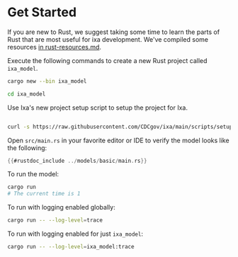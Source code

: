# Get Started

If you are new to Rust, we suggest taking some time to learn the parts of Rust
that are most useful for ixa development. We've compiled some resources
[in rust-resources.md](appendix_rust/rust-resources.md).

Execute the following commands to create a new Rust project called `ixa_model`.

```bash
cargo new --bin ixa_model

cd ixa_model

```

Use Ixa's new project setup script to setup the project for Ixa.

```bash

curl -s https://raw.githubusercontent.com/CDCgov/ixa/main/scripts/setup_new_ixa_project.sh | sh -s
```

Open `src/main.rs` in your favorite editor or IDE to verify the model looks like
the following:

```rust
{{#rustdoc_include ../models/basic/main.rs}}
```

To run the model:

```bash
cargo run
# The current time is 1
```

To run with logging enabled globally:

```bash
cargo run -- --log-level=trace
```

To run with logging enabled for just `ixa_model`:

```bash
cargo run -- --log-level=ixa_model:trace
```
